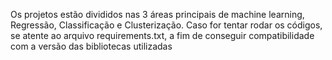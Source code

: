 Os projetos estão divididos nas 3 áreas principais de machine learning, Regressão, Classificação e Clusterização.
Caso for tentar rodar os códigos, se atente ao arquivo requirements.txt, a fim de conseguir compatibilidade com a versão das bibliotecas utilizadas
